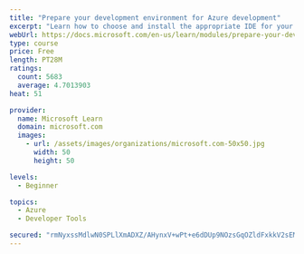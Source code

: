 ```yaml
---
title: "Prepare your development environment for Azure development"
excerpt: "Learn how to choose and install the appropriate IDE for your requirements to help you build, deploy, monitor, and scale cloud-hosted solutions."
webUrl: https://docs.microsoft.com/en-us/learn/modules/prepare-your-dev-environment-for-azure-development/
type: course
price: Free
length: PT28M
ratings:
  count: 5683
  average: 4.7013903
heat: 51

provider:
  name: Microsoft Learn
  domain: microsoft.com
  images:
    - url: /assets/images/organizations/microsoft.com-50x50.jpg
      width: 50
      height: 50

levels:
  - Beginner

topics:
  - Azure
  - Developer Tools

secured: "rmNyxssMdlwN0SPLlXmADXZ/AHynxV+wPt+e6dDUp9NOzsGqOZldFxkkV2sEMHAAaonzDHvhDBv3F09GqQpqfTcL7xorj7zZmi/0Eh+lUVQaN3yfRVEchWqnJzoNmEBkmhWGscltWLTKOz1XKlnhXRiPnsBiGJE39aFyL7FXaIac/eXDqTuUaYqR/M8V3sN8tQfZB0QfBqJ7MUpUqKvNkNxiZbGifxF5lfvSHNg7iWTmHVRtd4K8ojbYNOtFko5IlPQXmHvxgQ3zVC87hjApMtOuUUMlcAWDyodJRsSu9VRkcInc+SL/qHmDtwkSr/gsBzdavRQdaTfesguNgYbwsSv5WeTtW+RUYfm704k0cXocfhNw8eAX+LnbgboL6wX+6KUITye6dCBzPy7gX0V6x9vLBUou+LJWcXZXmxPn3kM=;eoiqoyBmxMUvz+knJb3jvQ=="
---
```


